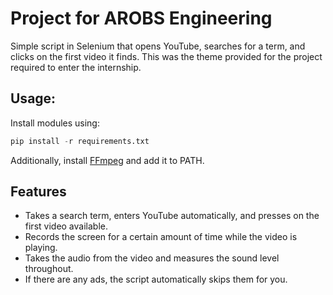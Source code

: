 # Project for AROBS Engineering

Simple script in Selenium that opens YouTube, searches for a term, and clicks on the first video it finds. This was the theme provided for the project required to enter the internship.

## Usage:

Install modules using:
```py
pip install -r requirements.txt
```

Additionally, install [FFmpeg](https://www.ffmpeg.org/download.html) and add it to PATH.

## Features

- Takes a search term, enters YouTube automatically, and presses on the first video available.
- Records the screen for a certain amount of time while the video is playing.
- Takes the audio from the video and measures the sound level throughout.
- If there are any ads, the script automatically skips them for you.
